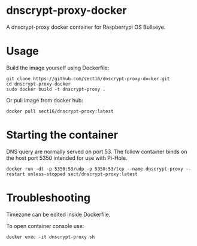 # dnscrypt-proxy-docker
A dnscrypt-proxy docker container for Raspberrypi OS Bullseye.
# Usage
Build the image yourself using Dockerfile:

```
git clone https://github.com/sect16/dnscrypt-proxy-docker.git
cd dnscrypt-proxy-docker
sudo docker build -t dnscrypt-proxy .
```

Or pull image from docker hub:

```
docker pull sect16/dnscrypt-proxy:latest
```

# Starting the container
DNS query are normally served on port 53. The follow container binds on the host port 5350 intended for use with Pi-Hole.
```
docker run -dt -p 5350:53/udp -p 5350:53/tcp --name dnscrypt-proxy --restart unless-stopped sect/dnscrypt-proxy:latest
```

# Troubleshooting
Timezone can be edited inside Dockerfile.

To open container console use:
```
docker exec -it dnscrypt-proxy sh
```
